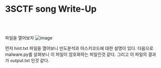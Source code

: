 <!DOCTYPE html>
<html>
<head>
        <link rel="stylesheet" type="text/css" href="sytle.css">
</head>
<body>
        <h1>3SCTF song Write-Up</h1>
</body>
<br>
<br>
</html>

파일을 열어보자
![image](https://github.com/user-attachments/assets/4d092513-26a2-4686-bf63-ec7bed1eabb2)

먼저 hint.txt 파일을 열어보니 빈도분석과 아스키코드에 대한 설명이 있다.
다음으로 malware.py를 살펴보니 이 파일이 암호화하는 파일인것 같다. 
그리고 이 파일의 결과가 output.txt 인것 같다.

